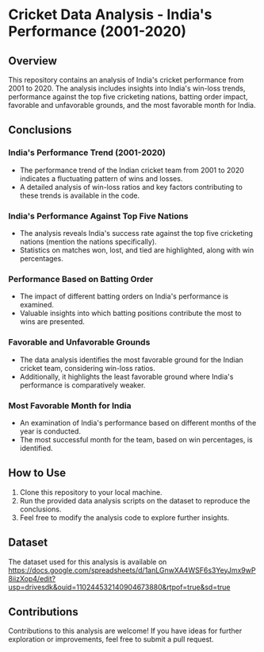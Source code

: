# Cricket Data Analysis - India's Performance (2001-2020)

## Overview

This repository contains an analysis of India's cricket performance from 2001 to 2020. The analysis includes insights into India's win-loss trends, performance against the top five cricketing nations, batting order impact, favorable and unfavorable grounds, and the most favorable month for India.

## Conclusions

### India's Performance Trend (2001-2020)

- The performance trend of the Indian cricket team from 2001 to 2020 indicates a fluctuating pattern of wins and losses.
- A detailed analysis of win-loss ratios and key factors contributing to these trends is available in the code.

### India's Performance Against Top Five Nations

- The analysis reveals India's success rate against the top five cricketing nations (mention the nations specifically).
- Statistics on matches won, lost, and tied are highlighted, along with win percentages.

### Performance Based on Batting Order

- The impact of different batting orders on India's performance is examined.
- Valuable insights into which batting positions contribute the most to wins are presented.

### Favorable and Unfavorable Grounds

- The data analysis identifies the most favorable ground for the Indian cricket team, considering win-loss ratios.
- Additionally, it highlights the least favorable ground where India's performance is comparatively weaker.

### Most Favorable Month for India

- An examination of India's performance based on different months of the year is conducted.
- The most successful month for the team, based on win percentages, is identified.

## How to Use

1. Clone this repository to your local machine.
2. Run the provided data analysis scripts on the dataset to reproduce the conclusions.
3. Feel free to modify the analysis code to explore further insights.

## Dataset

The dataset used for this analysis is available on  https://docs.google.com/spreadsheets/d/1anLGnwXA4WSF6s3YeyJmx9wP8iizXop4/edit?usp=drivesdk&ouid=110244532140904673880&rtpof=true&sd=true

## Contributions

Contributions to this analysis are welcome! If you have ideas for further exploration or improvements, feel free to submit a pull request.


